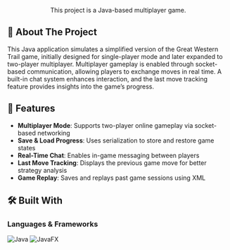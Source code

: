<p align="center">
    This project is a Java-based multiplayer game.
</p>

## 📌 About The Project

This Java application simulates a simplified version of the Great Western Trail game, initially designed for single-player mode and later expanded to two-player multiplayer. Multiplayer gameplay is enabled 
through socket-based communication, allowing players to exchange moves in real time. A built-in chat system enhances interaction, and the last move tracking feature provides insights into the 
game’s progress. 

## 🚀 Features  
- **Multiplayer Mode**: Supports two-player online gameplay via socket-based networking
- **Save & Load Progress**: Uses serialization to store and restore game states 
- **Real-Time Chat**: Enables in-game messaging between players
- **Last Move Tracking**: Displays the previous game move for better strategy analysis 
- **Game Replay**: Saves and replays past game sessions using XML

## 🛠 Built With

### Languages & Frameworks
![Java](https://img.shields.io/badge/Java-%23ED8B00.svg?style=for-the-badge&logo=java&logoColor=white)
![JavaFX](https://img.shields.io/badge/JavaFX-%23007396.svg?style=for-the-badge&logo=openjdk&logoColor=white)


